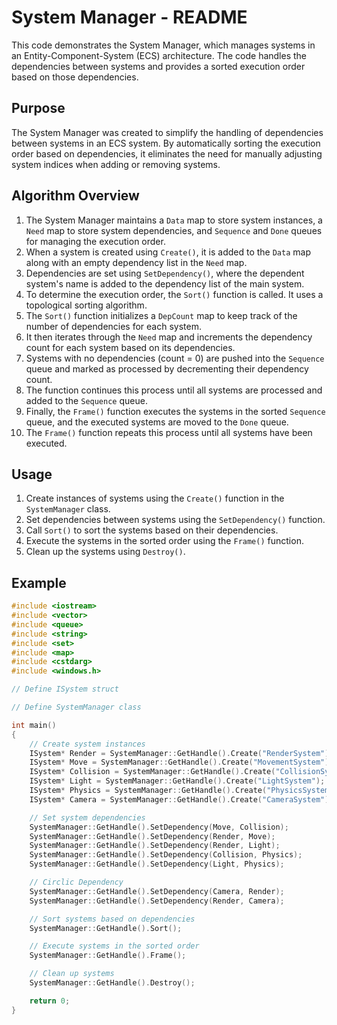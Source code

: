 # System Manager - README

This code demonstrates the System Manager, which manages systems in an Entity-Component-System (ECS) architecture. The code handles the dependencies between systems and provides a sorted execution order based on those dependencies.

## Purpose

The System Manager was created to simplify the handling of dependencies between systems in an ECS system. By automatically sorting the execution order based on dependencies, it eliminates the need for manually adjusting system indices when adding or removing systems.

## Algorithm Overview

1. The System Manager maintains a `Data` map to store system instances, a `Need` map to store system dependencies, and `Sequence` and `Done` queues for managing the execution order.
2. When a system is created using `Create()`, it is added to the `Data` map along with an empty dependency list in the `Need` map.
3. Dependencies are set using `SetDependency()`, where the dependent system's name is added to the dependency list of the main system.
4. To determine the execution order, the `Sort()` function is called. It uses a topological sorting algorithm.
5. The `Sort()` function initializes a `DepCount` map to keep track of the number of dependencies for each system.
6. It then iterates through the `Need` map and increments the dependency count for each system based on its dependencies.
7. Systems with no dependencies (count = 0) are pushed into the `Sequence` queue and marked as processed by decrementing their dependency count.
8. The function continues this process until all systems are processed and added to the `Sequence` queue.
9. Finally, the `Frame()` function executes the systems in the sorted `Sequence` queue, and the executed systems are moved to the `Done` queue.
10. The `Frame()` function repeats this process until all systems have been executed.

## Usage

1. Create instances of systems using the `Create()` function in the `SystemManager` class.
2. Set dependencies between systems using the `SetDependency()` function.
3. Call `Sort()` to sort the systems based on their dependencies.
4. Execute the systems in the sorted order using the `Frame()` function.
5. Clean up the systems using `Destroy()`.

## Example

```cpp
#include <iostream>
#include <vector>
#include <queue>
#include <string>
#include <set>
#include <map>
#include <cstdarg>
#include <windows.h>

// Define ISystem struct

// Define SystemManager class

int main()
{
    // Create system instances
    ISystem* Render = SystemManager::GetHandle().Create("RenderSystem");
    ISystem* Move = SystemManager::GetHandle().Create("MovementSystem");
    ISystem* Collision = SystemManager::GetHandle().Create("CollisionSystem");
    ISystem* Light = SystemManager::GetHandle().Create("LightSystem");
    ISystem* Physics = SystemManager::GetHandle().Create("PhysicsSystem");
    ISystem* Camera = SystemManager::GetHandle().Create("CameraSystem");

    // Set system dependencies
    SystemManager::GetHandle().SetDependency(Move, Collision);
    SystemManager::GetHandle().SetDependency(Render, Move);
    SystemManager::GetHandle().SetDependency(Render, Light);
    SystemManager::GetHandle().SetDependency(Collision, Physics);
    SystemManager::GetHandle().SetDependency(Light, Physics);

    // Circlic Dependency
    SystemManager::GetHandle().SetDependency(Camera, Render);
    SystemManager::GetHandle().SetDependency(Render, Camera);

    // Sort systems based on dependencies
    SystemManager::GetHandle().Sort();

    // Execute systems in the sorted order
    SystemManager::GetHandle().Frame();

    // Clean up systems
    SystemManager::GetHandle().Destroy();

    return 0;
}

```